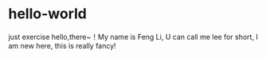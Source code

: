 # hello-world
just exercise
hello,there~！My name is Feng Li,
U can call me lee for short,
I am new here,
this is really fancy!

